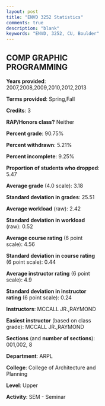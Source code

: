 ```yaml
---
layout: post
title: "ENVD 3252 Statistics"
comments: true
description: "blank"
keywords: "ENVD, 3252, CU, Boulder"
--- 
```

<head>
<script src="https://ajax.googleapis.com/ajax/libs/jquery/2.1.3/jquery.min.js"></script>
<script src="https://dl.dropboxusercontent.com/s/pc42nxpaw1ea4o9/highcharts.js?dl=0"></script>
<!-- <script src="../assets/js/highcharts.js"></script> -->
<style type="text/css">@font-face {
	font-family: "Bebas Neue";
	src: url(https://www.filehosting.org/file/details/544349/BebasNeue%20Regular.otf) format("opentype");
	}
	h1.Bebas { 
		font-family: "Bebas Neue", Verdana, Tahoma;
	}
</style>
</head>
<body>
	<div id="container" style="float: right; width: 45%; height: 88%; margin-left: 2.5%; margin-right: 2.5%;"></div>
	<script language="JavaScript">
		$(document).ready(function() {
		var chart = {type: 'column'};
		var title = {text: 'Grade Distribution'};
		var xAxis = {categories: ['A','B','C','D','F'],crosshair: true};
		var yAxis = {min: 0,title: {text: 'Percentage'}};
		var tooltip = {headerFormat: '<center><b><span style="font-size:20px">{point.key}</span></b></center>',
		               pointFormat: '<td style="padding:0"><b>{point.y:.1f}%</b></td>',
		               footerFormat: '</table>',shared: true,useHTML: true};
		var plotOptions = {column: {pointPadding: 0.0,borderWidth: 0}};  
		var credits = {enabled: false};var series= [{name: 'Percent',data: [38.53,51.38,3.67,1.83,4.59,]}];
		var json = {};
		json.chart = chart;
		json.title = title;
		json.tooltip = tooltip;
		json.xAxis = xAxis;
		json.yAxis = yAxis;  
		json.series = series;
		json.plotOptions = plotOptions;  
		json.credits = credits;
		$('#container').highcharts(json);
	});
	</script>
</body>
			   
## COMP GRAPHIC PROGRAMMING

**Years provided**: 2007,2008,2009,2010,2012,2013

**Terms provided**: Spring,Fall

**Credits**: 3

**RAP/Honors class?** Neither

**Percent grade**: 90.75%

**Percent withdrawn**: 5.21%

**Percent incomplete**: 9.25%

**Proportion of students who dropped**: 5.47

**Average grade** (4.0 scale): 3.18

**Standard deviation in grades**: 25.51

**Average workload** (raw): 2.42

**Standard deviation in workload** (raw): 0.52

**Average course rating** (6 point scale): 4.56

**Standard deviation in course rating** (6 point scale): 0.44

**Average instructor rating** (6 point scale): 4.9

**Standard deviation in instructor rating** (6 point scale): 0.24

**Instructors**: MCCALL JR.,RAYMOND

**Easiest instructor** (based on class grade): MCCALL JR.,RAYMOND

**Sections** (and **number of sections**): 001,002, 8

**Department**: ARPL

**College**: College of Architecture and Planning

**Level**: Upper

**Activity**: SEM - Seminar